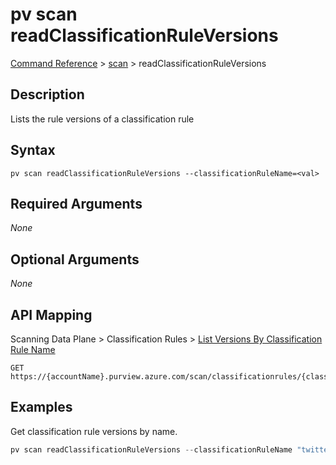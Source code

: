# pv scan readClassificationRuleVersions
[Command Reference](../../../README.md#command-reference) > [scan](./main.md) > readClassificationRuleVersions

## Description
Lists the rule versions of a classification rule

## Syntax
```
pv scan readClassificationRuleVersions --classificationRuleName=<val>
```

## Required Arguments
*None*

## Optional Arguments
*None*

## API Mapping
Scanning Data Plane > Classification Rules > [List Versions By Classification Rule Name](https://docs.microsoft.com/en-us/rest/api/purview/scanningdataplane/classification-rules/list-versions-by-classification-rule-name)
```
GET https://{accountName}.purview.azure.com/scan/classificationrules/{classificationRuleName}/versions
```

## Examples
Get classification rule versions by name.
```powershell
pv scan readClassificationRuleVersions --classificationRuleName "twitter_handle"
```